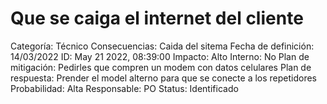 # Que se caiga el internet del cliente

Categoría: Técnico
Consecuencias: Caida del sitema
Fecha de definición: 14/03/2022
ID: May 21 2022, 08:39:00
Impacto: Alto
Interno: No
Plan de mitigación: Pedirles que compren un modem con datos celulares
Plan de respuesta: Prender el model alterno para que se conecte a los repetidores
Probabilidad: Alta
Responsable: PO
Status: Identificado